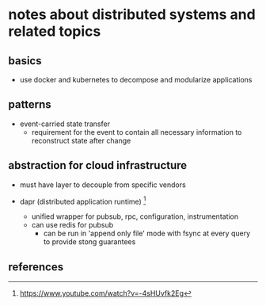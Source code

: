 # notes about distributed systems and related topics

## basics

- use docker and kubernetes to decompose and modularize applications


## patterns

- event-carried state transfer
  - requirement for the event to contain all necessary information to reconstruct state after change


## abstraction for cloud infrastructure

- must have layer to decouple from specific vendors

- dapr (distributed application runtime) [^1]
  - unified wrapper for pubsub, rpc, configuration, instrumentation
  - can use redis for pubsub
    - can be run in 'append only file' mode with fsync at every query to provide stong guarantees


## references

[^1]: https://www.youtube.com/watch?v=-4sHUvfk2Eg
